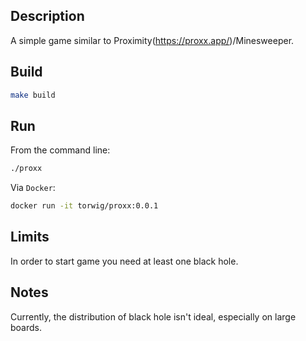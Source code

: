 ## Description

A simple game similar to Proximity(https://proxx.app/)/Minesweeper.

## Build

```bash
make build
```

## Run

From the command line:

```bash
./proxx
```

Via `Docker`:

```bash
docker run -it torwig/proxx:0.0.1 
```

## Limits

In order to start game you need at least one black hole.

## Notes

Currently, the distribution of black hole isn't ideal, especially on large boards.
